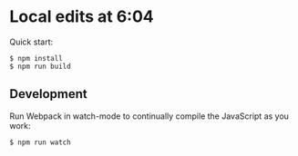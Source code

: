 # Local edits at 6:04

Quick start:

```
$ npm install
$ npm run build
````

## Development

Run Webpack in watch-mode to continually compile the JavaScript as you work:

```
$ npm run watch
```

